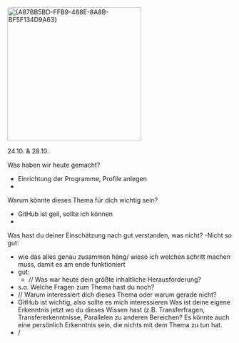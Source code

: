 <img width="300" alt="{A87BB5BD-FFB9-488E-8A8B-BF5F134D9A63}" src="https://github.com/user-attachments/assets/80548b5a-3ef7-4ffd-9207-f76d9aec9856">

24.10. & 28.10.

Was haben wir heute gemacht?
- Einrichtung der Programme, Profile anlegen
- 
Warum könnte dieses Thema für dich wichtig sein?
- GitHub ist geil, sollte ich können
- 
Was hast du deiner Einschätzung nach gut verstanden, was nicht?
-Nicht so gut:
  - wie das alles genau zusammen häng/ wieso ich welchen schritt machen muss, damit es am ende funktioniert
- gut:
  - //
Was war heute dein größte inhaltliche Herausforderung?
- s.o. 
Welche Fragen zum Thema hast du noch?
- //
Warum interessiert dich dieses Thema oder warum gerade nicht?
- GitHub ist wichtig, also sollte es mich interessieren
Was ist deine eigene Erkenntnis jetzt wo du dieses Wissen hast (z.B. Transferfragen, Transfererkenntnisse, Parallelen zu anderen Bereichen? Es könnte auch eine persönlich Erkenntnis sein, die nichts mit dem Thema zu tun hat.
- /
